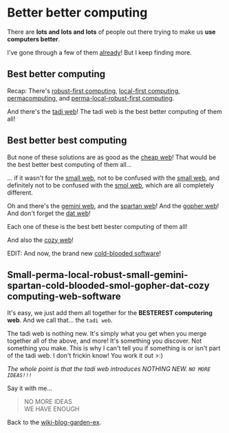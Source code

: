 # Better better computing

There are **lots and lots and lots** of people out there trying to make us **use computers better**.

I've gone through a few of them [already](/wikiblogarden/better-computing/)! But I keep finding more.

## Best better computing

Recap: There's [robust-first computing](https://andrewwalpole.com/blog/an-introduction-to-robust-first-computation/), [local-first computing](https://www.inkandswitch.com/local-first/), [permacomputing](https://permacomputing.net/permacomputing/), and [perma-local-robust-first computing](/wikiblogarden/better-computing/).

And there's the [tadi web](/wikiblogarden/tadi-web/)! The tadi web is the best better computing of them all!

## Best better best computing

But none of these solutions are as good as the [cheap web](https://potato.cheap/)! That would be the best better best computing of them all...

... if it wasn't for the [small web](https://small-tech.org/), not to be confused with the [small web](https://smallweb.page/), and definitely not to be confused with the [smol web](https://smolweb.org/), which are all completely different.

Oh and there's the [gemini web](https://geminiprotocol.net/), and the [spartan web](https://beza1e1.tuxen.de/spartan_web.html)! And the [gopher web](https://gopher.floodgap.com/gopher/)! And don't forget the [dat web](https://dat.foundation/)!

Each one of these is the best bett bester computing of them all!

And also the [cozy web](https://maggieappleton.com/cozy-web)!

EDIT: And now, the brand new [cold-blooded software](https://dubroy.com/blog/cold-blooded-software/)!

## Small-perma-local-robust-small-gemini-spartan-cold-blooded-smol-gopher-dat-cozy computing-web-software

It's easy, we just add them all together for the **BESTEREST computering web**. And we call that... the `tadi web`.

The tadi web is nothing new. It's simply what you get when you merge together all of the above, and more! It's something you discover. Not something you make. This is why I can't tell you if something is or isn't part of the tadi web. I don't frickin know! You work it out >:)

_The whole point is that the tadi web introduces NOTHING NEW. `NO MORE IDEAS!!!`_

Say it with me...

> NO MORE IDEAS<br>
> WE HAVE ENOUGH

Back to the [wiki-blog-garden-ex](/wikiblogarden/).
